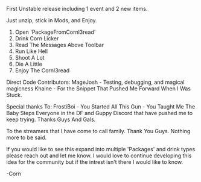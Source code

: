 First Unstable release including 1 event and 2 new items. 

Just unzip, stick in Mods, and Enjoy.

1) Open 'PackageFromCornl3read'
2) Drink Corn Licker
3) Read The Messages Above Toolbar
4) Run Like Hell
5) Shoot A Lot
6) Die A Little
7) Enjoy The Cornl3read

Direct Code Contributors:
MageJosh - Testing, debugging, and magical magicness
Khaine - For the Snippet That Pushed Me Forward When I Was Stuck.

Special thanks To:
FrostiBoi - You Started All This
Gun - You Taught Me The Baby Steps
Everyone in the DF and Guppy Discord that have pushed me to keep trying. 
Thanks Guys And Gals.

To the streamers that I have come to call family. 
Thank You Guys. Nothing more to be said. 

If you would like to see this expand into multiple 'Packages' and drink types please reach out and let me know. 
I would love to continue developing this idea for the community but if the intrest isn't there I would like to know. 

-Corn
